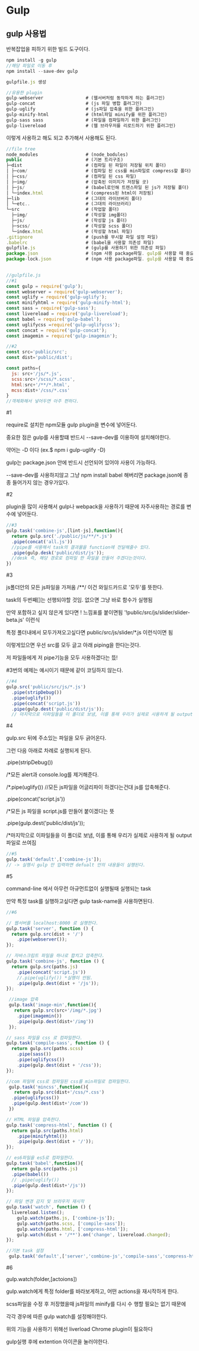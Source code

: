 # Gulp
## gulp 사용법

반복잡업을 피하기 위한 빌드 도구이다.
```javascript
npm install -g gulp
//해당 파일로 이동 후
npm install --save-dev gulp

gulpfile.js 생성
```
```javascript
//유용한 plugin
gulp-webserver                # (웹서버처럼 동작하게 하는 플러그인)
gulp-concat                   # (js 파일 병합 플러그인)
gulp-uglify                   # (js파일 압축을 위한 플러그인)
gulp-minify-html              # (html파일 minify를 위한 플러그인)
gulp-sass sass                # (파일을 컴파일하기 위한 플러그인)
gulp-livereload               # (웹 브라우저를 리로드하기 위한 플러그인)
```
이렇게 사용하고 해도 되고 추가해서 사용해도 된다.
```javascript
//file tree
node_modules                  # (node_bodules)
public                        # (기본 트리구조)
├─dist                        # (컴파일 된 파일이 저장될 위치 폴더)
│ ├─com/                      # (컴파일 된 css를 min파일로 compress할 폴더)
│ ├─css/                      # (컴파일 된 css 파일)
│ ├─img/                      # (압축된 이미지가 저장될 곳)
│ ├─js/                       # (babel로인해 트렌스파일 된 js가 저장될 폴더)
│ └─index.html                # (compress된 html이 저장됨)
├─lib                         # (그대의 라이브버리 폴더)
│ └─etc..                     # (그대의 라이브러리)
└─src                         # (작업할 폴더)
  ├─img/                      # (작성할 img폴더)
  ├─js/                       # (작성할 js 폴더)
  ├─scss/                     # (작성할 scss 폴더)
  └─index.html                # (작성할 html 파일)
.gitignore                    # (push를 무시할 파일 설정 파일)
.babelrc                      # (babel을 사용할 의존성 파일) 
gulpfile.js                   # (gulp를 사용하기 위한 의존성 파일)
package.json                  # (npm 사용 package파일. gulp를 사용할 때 중요)
package-lock.json             # (npm 사용 package파일. gulp를 사용할 때 중요)
		
```
```javascript
//gulpfile.js
//#1
const gulp = require('gulp');
const webserver = require('gulp-webserver');
const uglify = require('gulp-uglify');
const minifyhtml = require('gulp-minify-html');
const sass = require('gulp-sass');
const livereload = require('gulp-livereload');
const babel = require('gulp-babel');
const uglifycss =require('gulp-uglifycss');
const concat = require('gulp-concat');
const imagemin = require('gulp-imagemin');

//#2
const src='public/src';
const dist='public/dist';

const paths={
  js: src+'/js/*.js',
  scss:src+'/scss/*.scss',
  html:src+'/**/*.html',
  mcss:dist+'/css/*.css'
}
//객체화해서 넣어두면 아주 편하다.
```
#1 

require로 설치한 npm모듈 gulp plugin을 변수에 넣어둔다.

중요한 점은 gulp를 사용할떄 반드시 --save-dev를 이용하여 설치해야한다.

약어는 -D 이다 (ex.$ npm i gulp-uglify -D)

gulp는 package.json 안에 반드시 선언되어 있어야 사용이 가능하다.

--save-dev를 사용하지않고 그냥 npm install babel 해버리면 package.json에 종종 들어가지 않는 경우가있다.


#2 

plugin을 많이 사용해서 gulp나 webpack을 사용하기 때문에 자주사용하는 경로를 변수에 넣어둔다.

```javascript
//#3
gulp.task('combine-js',[lint-js],function(){
  return gulp.src('./public/js/**/*.js')
  .pipe(concat('all.js'))
  //pipe를 사용해서 task의 결과물을 function에 전달해줄수 있다.
  .pipe(gulp.desk('public/dist/js'));
  //desk 즉, 해당 경로로 컴파일 한 파일을 만들어 주겠다는것이다.
})
```
#3

js폴더안의 모든 js파일을 가져옴 /**/ 이건 와일드카드로 '모두'를 뜻한다.

task의 두번째[]는 선행되야할 것임. 없으면 그냥 바로 함수가 실행됨

만약 포함하고 싶지 않은게 있다면 ! 느낌표를 붙이면됨 '!public/src/js/slider/slider-beta.js' 이런식

특정 폴더내에서 모두가져오고싶다면 public/src/js/slider/*.js 이런식이면 됨

이렇게있으면 우선 src를 모두 글고 아래 piping을 한다는것다. 

저 파일들에게 저 pipe기능을 모두 사용하겠다는 뜼!

#3번의 예제는 예시이기 때문에 같이 코딩하지 않는다.

```javascript
//#4
gulp.src('public/src/js/*.js')
  .pipe(stripDebug()) 
  .pipe(uglify()) 
  .pipe(concat('script.js')) 
  .pipe(gulp.dest('public/dist/js')); 
  // 마지막으로 이파일들을 이 폴더로 보냄, 이를 통해 우리가 실제로 사용하게 될 output파일로 쓰여짐 
```
#4


gulp.src 뒤에 주소있는 파일을 모두 긁어온다.

그런 다음 아래로 차례로 실행되게 된다.

.pipe(stripDebug())

/*모든 alert과 console.log를 제거해준다.

/*.pipe(uglify()) //모든 js파일을 어글리파이 하겠다는건대 js를 압축해준다.

.pipe(concat('script.js'))

/*모든 js 파일을 script.js를 만들어 붙이겠다는 뜻

.pipe(gulp.dest('public/dist/js'));

/*마지막으로 이파일들을 이 폴더로 보냄, 이를 통해 우리가 실제로 사용하게 될 output파일로 쓰여짐 


```javascript
//#5
gulp.task('default',['combine-js']);
// -> 실행시 gulp 만 입력하면 defualt 안의 내용들이 실행된다.
```
#5

command-line 에서 아무런 아규먼트없이 실행될때 실행되는 task

만약 특정 task를 실행하고싶다면 gulp task-name을 사용하면된다.


```javascript
//#6

// 웹서버를 localhost:8000 로 실행한다.
gulp.task('server', function () {
  return gulp.src(dist + '/')
    .pipe(webserver());
});

// 자바스크립트 파일을 하나로 합치고 압축한다.
gulp.task('combine-js', function () {
  return gulp.src(paths.js)
    .pipe(concat('script.js'))
    //.pipe(uglify()) *실행이 안됨.
    .pipe(gulp.dest(dist + '/js'));
});

 //image 압축
 gulp.task('image-min',function(){
   return gulp.src(src+'/img/*.jpg')
    .pipe(imagemin())
    .pipe(gulp.dest(dist+'/img'))
 });

// sass 파일을 css 로 컴파일한다.
gulp.task('compile-sass', function () {
  return gulp.src(paths.scss)
    .pipe(sass())
    .pipe(uglifycss())
    .pipe(gulp.dest(dist + '/css'));
});

//com 파일에 css로 컴파일된 css를 min파일로 컴파일한다.
 gulp.task('mincss',function(){
   return gulp.src(dist+'/css/*.css')
  .pipe(uglifycss())
  .pipe(gulp.dest(dist+'/com'))
 })

// HTML 파일을 압축한다.
gulp.task('compress-html', function () {
  return gulp.src(paths.html)
    .pipe(minifyhtml())
    .pipe(gulp.dest(dist + '/'));
});

// es6파일을 es5로 컴파일한다.
gulp.task('babel',function(){
  return gulp.src(paths.js)
  .pipe(babel())
  // .pipe(uglify())
  .pipe(gulp.dest(dist+'/js'))
});

// 파일 변경 감지 및 브라우저 재시작
gulp.task('watch', function () {
  livereload.listen();
    gulp.watch(paths.js, ['combine-js']);
    gulp.watch(paths.scss, ['compile-sass']);
    gulp.watch(paths.html, ['compress-html']);
    gulp.watch(dist + '/**').on('change', livereload.changed);
});

//기본 task 설정
 gulp.task('default',['server','combine-js','compile-sass','compress-html','babel','mincss','image-min']);
 ```
#6


 gulp.watch(folder,[actoions])

 gulp.watch에게 특정 folder를 바라보게하고, 어떤 actions을 재시작하게 한다.

 scss파일을 수정 후 저장했을때 js파일의 minify를 다시 수 행할 필요는 없기 때문에

 각각 경우에 따른 gulp watch를 설정해야한다.
 
 위의 기능을 사용하기 위해선 liverload Chrome plugin이 필요하다

 gulp실행 후에 extention 아이콘을 눌러야한다.